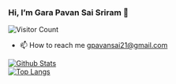### Hi, I’m Gara Pavan Sai Sriram 👋 
![Visitor Count](https://profile-counter.glitch.me/thepavansai/count.svg)
- 📫 How to reach me 
  gpavansai21@gmail.com

  
 [![Github Stats](https://github-readme-stats.vercel.app/api?username=thepavansai&show_icons=true)](https://github.com/thepavansai)  
 [![Top Langs](https://github-readme-stats.vercel.app/api/top-langs/?username=thepavansai&layout=compact)](https://github.com/thepavansai)

 


<!---
thejalsapavan/thejalsapavan is a ✨ special ✨ repository because its `README.md` (this file) appears on your GitHub profile.
You can click the Preview link to take a look at your changes.
--->
